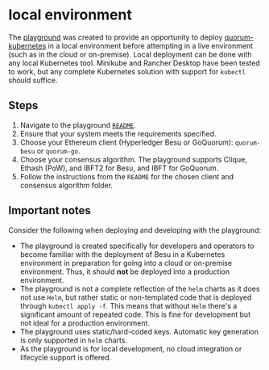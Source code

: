 # local environment

The [playground](https://github.com/ConsenSys/quorum-kubernetes/tree/master/playground) was created to provide an opportunity to deploy [quorum-kubernetes](https://github.com/ConsenSys/quorum-kubernetes/) in a local environment before attempting in a live environment (such as in the cloud or on-premise). Local deployment can be done with any local Kubernetes tool. Minikube and Rancher Desktop have been tested to work, but any complete Kubernetes solution with support for `kubectl` should suffice.

## Steps

1. Navigate to the playground [`README`](https://github.com/ConsenSys/quorum-kubernetes/tree/master/playground).
2. Ensure that your system meets the requirements specified.
3. Choose your Ethereum client (Hyperledger Besu or GoQuorum): `quorum-besu` or `quorum-go`.
4. Choose your consensus algorithm. The playground supports Clique, Ethash (PoW), and IBFT2 for Besu, and IBFT for GoQuorum.
5. Follow the instructions from the `README` for the chosen client and consensus algorithm folder.

## Important notes

Consider the following when deploying and developing with the playground:

* The playground is created specifically for developers and operators to become familiar with the deployment of Besu in a Kubernetes environment in preparation for going into a cloud or on-premise environment. Thus, it should **not** be deployed into a production environment.
* The playground is not a complete reflection of the `helm` charts as it does not use `Helm`, but rather static or non-templated code that is deployed through `kubectl apply -f`. This means that without `Helm` there's a significant amount of repeated code. This is fine for development but not ideal for a production environment.
* The playground uses static/hard-coded keys. Automatic key generation is only supported in `helm` charts.
* As the playground is for local development, no cloud integration or lifecycle support is offered.
